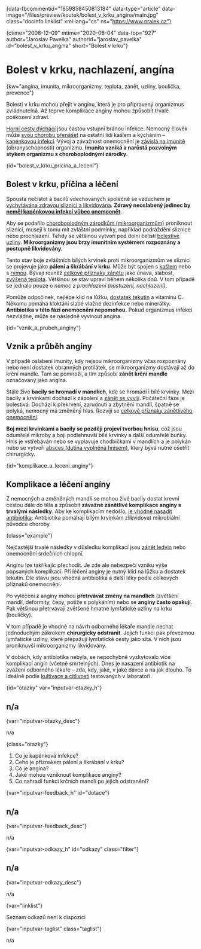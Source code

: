 
{data-fbcommentid="1859858450813184" data-type="article" data-image="/files/preview/koutek/bolest\_v\_krku_angina/main.jpg" class="docinfo linklist" xml:lang="cs" ns="https://www.pralek.cz"}

{ctime="2008-12-09" mtime="2020-08-04" data-top="927" author="Jaroslav Pavelka" authorid="jaroslav\_pavelka" id="bolest\_v\_krku\_angina" short="Bolest v krku"}

# Bolest v krku, nachlazení, angína

<!-- generated attribute kw by user_updatekw.sh on 2020-09-19, do not edit -->

{kw="angína, imunita, mikroorganizmy, teplota, zánět, uzliny, boulička, prevence"}

Bolesti v krku mohou přejít v angínu, která je pro připravený organizmus zvládnutelná. Až teprve komplikace angíny mohou způsobit trvalé poškození zdraví.

[Horní cesty dýchací][1] jsou častou vstupní bránou infekce. Nemocný člověk může [svou chorobu přenášet][2] na ostatní lidi kašlem a kýcháním – [kapénkovou infekcí][3]. Vývoj a závažnost onemocnění je [závislá na imunitě][4] (obranyschopnosti) organizmu. **Imunita vzniká a narůstá pozvolným stykem organizmu s choroboplodnými zárodky.**

{id="bolest\_v\_krku\_pricina\_a_leceni"}

## Bolest v krku, příčina a léčení

Spousta nečistot a bacilů vdechovaných společně se vzduchem je [vychytávána zdravou sliznicí a likvidována][5]. **Zdravý neoslabený jedinec by [neměl kapénkovou infekcí vůbec onemocnět][3].** 

Aby se podařilo [choroboplodným zárodkům (mikroorganizmům)][6] proniknout sliznicí, musejí k tomu mít zvláštní podmínky, například podráždění sliznice nebo prochlazení. Tehdy se většinou vytvoří pod dolní čelistí [bolestivé uzliny][7]. **Mikroorganizmy jsou brzy imunitním systémem rozpoznány a postupně likvidovány.**

Tento stav boje zvláštních bílých krvinek proti mikroorganizmům ve sliznici se projevuje jako **pálení a škrábání v krku**. Může být spojen s [kašlem][5] nebo s [rýmou][1]. Bývají rovněž [celkové příznaky zánětu][8] jako únava, slabost, [zvýšená teplota][9]. Většinou se stav upraví během několika dnů. V tom případě se jednalo pouze o _nemoc z prochlazení (nastuzení, nachlazení)_.

Pomůže odpočinek, nejlépe klid na lůžku, [dostatek tekutin][10] a vitamínu C. Někomu pomáhá kloktání slabé vlažné dezinfekce nebo minerálky. **Antibiotika v této fázi onemocnění nepomohou.** Pokud organizmus infekci nezvládne, může se následně vyvinout angína.

{id="vznik\_a\_prubeh_anginy"}

## Vznik a průběh angíny

V případě oslabení imunity, kdy nejsou mikroorganizmy včas rozpoznány nebo není dostatek obranných protilátek, se mikroorganizmy dostávají až do krční mandle. Tam se pomnoží, a tím způsobí **zánět krční mandle** označovaný jako angína.

Stále živé **bacily se hromadí v mandlích**, kde se hromadí i bílé krvinky. Mezi bacily a krvinkami dochází k zápolení a [zánět se vyvíjí][11]. Počáteční fáze je bolestivá. Dochází k překrvení, zarudnutí a zbytnění mandlí, špatně se polyká, nemocný má změněný hlas. Rozvíjí se [celkové příznaky zánětlivého onemocnění][8].

**Boj mezi krvinkami a bacily se později projeví tvorbou hnisu**, což jsou odumřelé mikroby a boji podlehnuvší bílé krvinky a další odumřelé buňky. Hnis je vstřebáván nebo se vyplavuje chodbičkami v mandlích a je polykán nebo se vytvoří [absces (dutina vyplněná hnisem)][12], který bývá nutné ošetřit chirurgicky.

{id="komplikace\_a\_leceni_anginy"}

## Komplikace a léčení angíny

Z nemocných a změněných mandlí se mohou živé bacily dostat krevní cestou dále do těla a způsobit **závažné zánětlivé komplikace angíny s trvalými následky**. Aby ke komplikacím nedošlo, [je vhodné nasadit antibiotika][13]. Antibiotika pomáhají bílým krvinkám zlikvidovat mikrobiální původce choroby.

{class="example"}

Nejčastější trvalé následky v důsledku komplikací jsou [zánět ledvin][14] nebo onemocnění srdečních chlopní.

Angínu lze takříkajíc přechodit. Je zde ale nebezpečí vzniku výše popsaných komplikací. Při léčení angíny je nutný klid na lůžku a dostatek tekutin. Dle stavu jsou vhodná antibiotika a další léky podle celkových příznaků onemocnění.

Po vyléčení z angíny mohou **přetrvávat změny na mandlích** (zvětšení mandlí, deformity, čepy, potíže s polykáním) nebo se **angíny často opakují**. Pak většinou přetrvávají zvětšené hmatné lymfatické uzliny na krku (bouličky).

V tom případě je vhodné na návrh odborného lékaře mandle nechat jednoduchým zákrokem **chirurgicky odstranit**. Jejich funkci pak převezmou lymfatické uzliny, které přepažují lymfatické cesty jako síta. V nich jsou proniknuvší mikroorganizmy likvidovány.

V dobách, kdy antibiotika nebyla, se nepochybně vyskytovalo více komplikací angín (včetně smrtelných). Dnes je nasazení antibiotik na zvážení odborného lékaře – zda, kdy, jaké, v jaké dávce a na jak dlouho. To ideálně podle [kultivace a citlivosti][13] testovaných v laboratoři.

{id="otazky" var="inputvar-otazky_h"}

## n/a

{var="inputvar-otazky_desc"}

n/a

{class="otazky"}

  1. Co je kapénková infekce?
  2. Čeho je příznakem pálení a škrábání v krku?
  3. Co je angína?
  4. Jaké mohou vzniknout komplikace angíny?
  5. Co nahradí funkci krčních mandlí po jejich odstranění?

{var="inputvar-feedback_h" id="dotace"}

## n/a

{var="inputvar-feedback_desc"}

n/a

{var="inputvar-odkazy_h" id="odkazy" class="filter"}

## n/a

{var="inputvar-odkazy_desc"}

n/a

{var="linklist"}

Seznam odkazů není k dispozici

{var="inputvar-taglist" class="taglist"}

n/a

 [1]: ryma_a_smrkani
 [2]: chripka
 [3]: jak_neonemocnet
 [4]: imunita
 [5]: kasel_a_typy_kasle
 [6]: bakterie
 [7]: lymfaticke_uzliny
 [8]: zanet
 [9]: teplota
 [10]: prijem_tekutin
 [11]: lecba_zanetu
 [12]: nezhoubne_nadory
 [13]: antibiotika
 [14]: mocove_kameny

